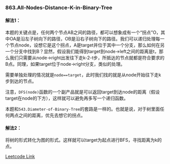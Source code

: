 ### 863.All-Nodes-Distance-K-in-Binary-Tree

#### 解法1：
本题的关键点是，任何两个节点AB之间的路径，都可以想象成有一个“拐点”O，其中OA是沿左子树向下的路径，OB是沿右子树向下的路径。我们可以递归处理每一个节点node，设想它是这个拐点，A是target并位于其中一个分支，那么如何在另一个分支中找到B？显然，假设我们能得到target到node->left之间的距离是t，那么我们只需要从node->right出发往下走k-2-t步，所抵达的节点就都是符合要求的B点。同理，如果target位于node->right分支，类似的处理。

需要单独处理的情况就是```node==target```，此时我们找的就是从node开始往下走k步到达的节点。

注意，```DFS(node)```函数的一个副产品就是可以返回target到达node的距离（假设target在node的下方），这样就可以避免再多写一个递归函数。

本题和```543.Diameter-of-Binary-Tree```的套路是一样的。也就是说，对于树里面任何两点之间的距离，优先去想它的拐点。

#### 解法2：
将树的形式转化为图的形式。这样就可以target为起点进行BFS，寻找距离为k的点。


[Leetcode Link](https://leetcode.com/problems/all-nodes-distance-k-in-binary-tree)
